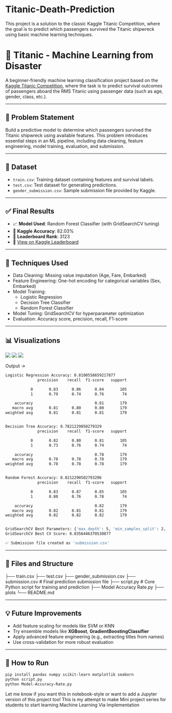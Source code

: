 # Titanic-Death-Prediction
This project is a solution to the classic Kaggle Titanic Competition, where the goal is to predict which passengers survived the Titanic shipwreck using basic machine learning techniques.
# 🚢 Titanic - Machine Learning from Disaster

A beginner-friendly machine learning classification project based on the [Kaggle Titanic Competition](https://www.kaggle.com/competitions/titanic), where the task is to predict survival outcomes of passengers aboard the RMS Titanic using passenger data (such as age, gender, class, etc.).

---

## 🧠 Problem Statement

Build a predictive model to determine which passengers survived the Titanic shipwreck using available features. This problem introduces essential steps in an ML pipeline, including data cleaning, feature engineering, model training, evaluation, and submission.

---

## 📂 Dataset

- `train.csv`: Training dataset containing features and survival labels.
- `test.csv`: Test dataset for generating predictions.
- `gender_submission.csv`: Sample submission file provided by Kaggle.

---

## ✅ Final Results

- 📈 **Model Used**: Random Forest Classifier (with GridSearchCV tuning)
- 🎯 **Kaggle Accuracy**: 82.03%
- 🏅 **Leaderboard Rank**: 3123  
- 🔗 [View on Kaggle Leaderboard](https://www.kaggle.com/competitions/titanic/leaderboard)

---

## 🔧 Techniques Used

- Data Cleaning: Missing value imputation (Age, Fare, Embarked)
- Feature Engineering: One-hot encoding for categorical variables (Sex, Embarked)
- Model Training:
  - Logistic Regression
  - Decision Tree Classifier
  - Random Forest Classifier
- Model Tuning: GridSearchCV for hyperparameter optimization
- Evaluation: Accuracy score, precision, recall, F1-score

---

## 📊 Visualizations
![](D:\Python\MiniProjects\Project1\myplot.png)
![](D:\Python\MiniProjects\Project1\myplot1.png)
![](D:\Python\MiniProjects\Project1\myplot2.png)

Output -> 
```bash
Logistic Regression Accuracy: 0.8100558659217877
              precision    recall  f1-score   support

           0       0.83      0.86      0.84       105
           1       0.79      0.74      0.76        74

    accuracy                           0.81       179
   macro avg       0.81      0.80      0.80       179
weighted avg       0.81      0.81      0.81       179


Decision Tree Accuracy: 0.7821229050279329
              precision    recall  f1-score   support

           0       0.82      0.80      0.81       105
           1       0.73      0.76      0.74        74

    accuracy                           0.78       179
   macro avg       0.78      0.78      0.78       179
weighted avg       0.78      0.78      0.78       179


Random Forest Accuracy: 0.8212290502793296
              precision    recall  f1-score   support

           0       0.83      0.87      0.85       105
           1       0.80      0.76      0.78        74

    accuracy                           0.82       179
   macro avg       0.82      0.81      0.81       179
weighted avg       0.82      0.82      0.82       179


GridSearchCV Best Parameters: {'max_depth': 5, 'min_samples_split': 2, 'n_estimators': 100}
GridSearchCV Best CV Score: 0.8356446370530877

✅ Submission file created as 'submission.csv'
```
---

## 🧾 Files and Structure

├── train.csv
├── test.csv
├── gender_submission.csv
├── submission.csv # Final prediction submission file
├── script.py # Core Python script for training and prediction
├── Model Accuracy Rate.py
├── plots
└── README.md


---

## 💡 Future Improvements

- Add feature scaling for models like SVM or KNN
- Try ensemble models like **XGBoost**, **GradientBoostingClassifier**
- Apply advanced feature engineering (e.g., extracting titles from names)
- Use cross-validation for more robust evaluation

---

## 📌 How to Run

```bash
pip install pandas numpy scikit-learn matplotlib seaborn
python script.py
python Model-Accuracy-Rate.py
```

Let me know if you want this in notebook-style or want to add a Jupyter version of this project too!
This is my attempt to make Mini project series for students to start learning Machine Learning Via Implementation
